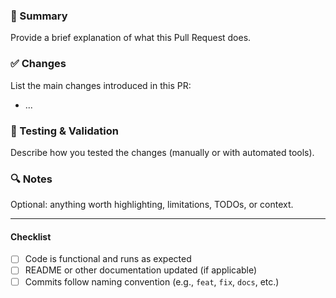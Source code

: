 ### 📌 Summary
Provide a brief explanation of what this Pull Request does.

### ✅ Changes
List the main changes introduced in this PR:
- ...

### 🧪 Testing & Validation
Describe how you tested the changes (manually or with automated tools).

### 🔍 Notes
Optional: anything worth highlighting, limitations, TODOs, or context.

---

#### Checklist

- [ ] Code is functional and runs as expected
- [ ] README or other documentation updated (if applicable)
- [ ] Commits follow naming convention (e.g., `feat`, `fix`, `docs`, etc.)
